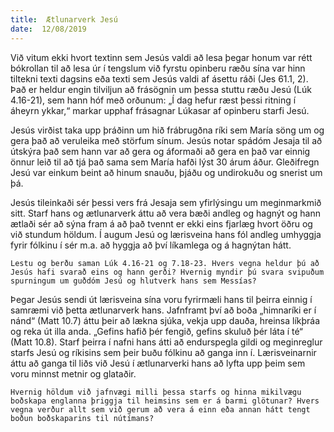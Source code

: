 ```yaml
---
title:  Ætlunarverk Jesú
date:  12/08/2019
---
```


Við vitum ekki hvort textinn sem Jesús valdi að lesa þegar honum var rétt bókrollan til að lesa úr í tengslum við fyrstu opinberu ræðu sína var hinn tiltekni texti dagsins eða texti sem Jesús valdi af ásettu ráði (Jes 61.1, 2). Það er heldur engin tilviljun að frásögnin um þessa stuttu ræðu Jesú (Lúk 4.16-21), sem hann hóf með orðunum: „Í dag hefur ræst þessi ritning í áheyrn ykkar,“ markar upphaf frásagnar Lúkasar af opinberu starfi Jesú.

Jesús virðist taka upp þráðinn um hið frábrugðna ríki sem María söng um og gera það að veruleika með störfum sínum. Jesús notar spádóm Jesaja til að útskýra það sem hann var að gera og áformaði að gera en það var einnig önnur leið til að tjá það sama sem María hafði lýst 30 árum áður. Gleðifregn Jesú var einkum beint að hinum snauðu, þjáðu og undirokuðu og snerist um þá.

Jesús tileinkaði sér þessi vers frá Jesaja sem yfirlýsingu um meginmarkmið sitt. Starf hans og ætlunarverk áttu að vera bæði andleg og hagnýt og hann ætlaði sér að sýna fram á að það tvennt er ekki eins fjarlæg hvort öðru og við stundum höldum. Í augum Jesú og lærisveina hans fól andleg umhyggja fyrir fólkinu í sér m.a. að hyggja að því líkamlega og á hagnýtan hátt.

`Lestu og berðu saman Lúk 4.16-21 og 7.18-23. Hvers vegna heldur þú að Jesús hafi svarað eins og hann gerði? Hvernig myndir þú svara svipuðum spurningum um guðdóm Jesú og hlutverk hans sem Messías?`

Þegar Jesús sendi út lærisveina sína voru fyrirmæli hans til þeirra einnig í samræmi við þetta ætlunarverk hans. Jafnframt því að boða „himnaríki er í nánd“ (Matt 10.7) áttu þeir að lækna sjúka, vekja upp dauða, hreinsa líkþráa og reka út illa anda. „Gefins hafið þér fengið, gefins skuluð þér láta í té“ (Matt 10.8). Starf þeirra í nafni hans átti að endurspegla gildi og meginreglur starfs Jesú og ríkisins sem þeir buðu fólkinu að ganga inn í. Lærisveinarnir áttu að ganga til liðs við Jesú í ætlunarverki hans að lyfta upp þeim sem voru minnst metnir og glataðir.

`Hvernig höldum við jafnvægi milli þessa starfs og hinna mikilvægu boðskapa englanna þriggja til heimsins sem er á barmi glötunar? Hvers vegna verður allt sem við gerum að vera á einn eða annan hátt tengt boðun boðskaparins til nútímans?`